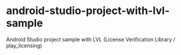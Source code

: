android-studio-project-with-lvl-sample
======================================

Android Studio project sample with LVL (License Verification Library / play_licensing)
